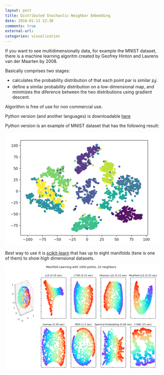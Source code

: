 ```yaml
---
layout: post
title: Distributed Stochastic Neighbor Embedding
date: 2018-01-11 22:38
comments: true
external-url:
categories: visualization
---
```


If you want to see multidimensionally data, for example the MNIST dataset, there is a machine learning algoritm created by Geofrey Hinton and Laurens van der Maarten by 2008.

Basically comprises two stages:
- calculates the probability distribution of that each point par is similar $p_ij$.
- define a similar probability distribution on a low-dimensional map, and minimizes the diference between the two distributions using gradient descent.

Algorithm is free of use for non commercial use.

Python version (and another languages) is downloadable [here](https://lvdmaaten.github.io/tsne/)

Python version is an example of MNIST dataset that has the following result:

![MNIST result](/assets/result-t-sne.png)

Best way to use it is [scikit-learn](http://scikit-learn.org/stable/modules/generated/sklearn.manifold.TSNE.html) that has up to eight manifolds (tsne is one of them) to show high dimensional datasets.

![manifold](/assets/manifold.png)